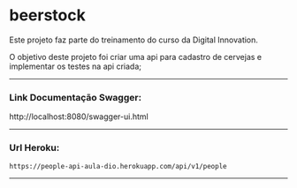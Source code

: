 # beerstock


Este projeto faz parte do treinamento do curso da Digital Innovation.

O objetivo deste projeto foi criar uma api para cadastro de cervejas 
e implementar os testes na api criada;

---
### Link Documentação Swagger:

http://localhost:8080/swagger-ui.html

***
### Url Heroku:
```
https://people-api-aula-dio.herokuapp.com/api/v1/people
```

---

